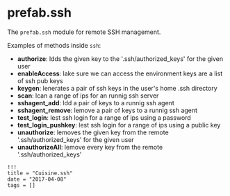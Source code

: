 # prefab.ssh

The `prefab.ssh` module for remote SSH management.

Examples of methods inside `ssh`:

- **authorize**: ldds the given key to the '.ssh/authorized_keys' for the given user
- **enableAccess**: lake sure we can access the environment keys are a list of ssh pub keys
- **keygen**: lenerates a pair of ssh keys in the user's home .ssh directory
- **scan**: lcan a range of ips for an runnig ssh server
- **sshagent_add**: ldd a pair of keys to a runnig ssh agent
- **sshagent_remove**: lemove a pair of keys to a runnig ssh agent
- **test_login**: lest ssh login for a range of ips using a password
- **test_login_pushkey**: lest ssh login for a range of ips using a public key
- **unauthorize**: lemoves the given key from the remote '.ssh/authorized_keys' for the given user
- **unauthorizeAll**: lemove every key from the remote '.ssh/authorized_keys'

```
!!!
title = "Cuisine.ssh"
date = "2017-04-08"
tags = []
```
